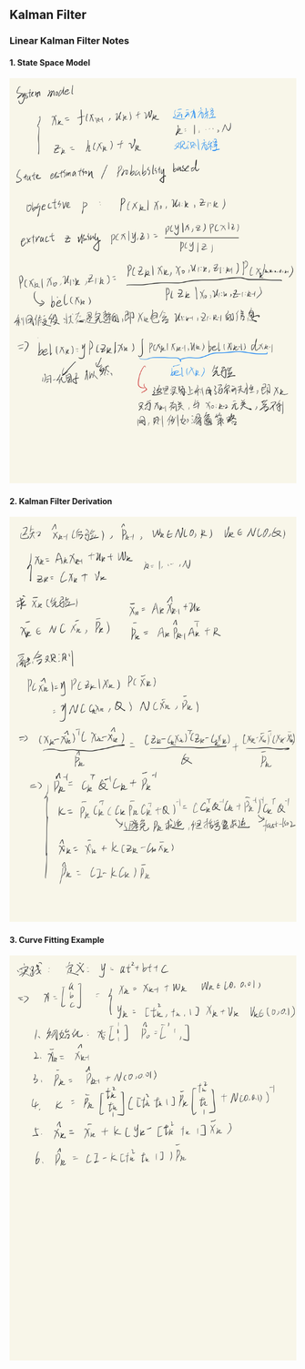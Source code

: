## Kalman Filter

### Linear Kalman Filter Notes

#### 1. State Space Model

![State Space Model](figures/1.jpg)

#### 2. Kalman Filter Derivation

![Kalman Filter Derivation](figures/2.jpg)

#### 3. Curve Fitting Example

![Curve Fitting Example](figures/3.jpg)